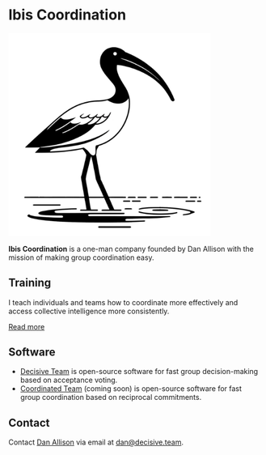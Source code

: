 # Ibis Coordination

<img src="ibis.png" width="400px">

__Ibis Coordination__ is a one-man company founded by Dan Allison with the mission of making group coordination easy.

## Training

I teach individuals and teams how to coordinate more effectively and access collective intelligence more consistently.

[Read more](/training)

## Software

* [Decisive Team](https://decisive.team) is open-source software for fast group decision-making based on acceptance voting.
* [Coordinated Team](https://coordinated.team) (coming soon) is open-source software for fast group coordination based on reciprocal commitments.

## Contact

Contact [Dan Allison](https://danallison.info) via email at [dan@decisive.team](mailto:dan@decisive.team).
